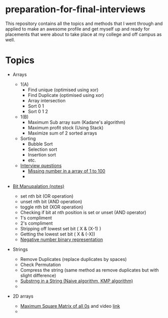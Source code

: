 # preparation-for-final-interviews
This repository contains all the topics and methods that I went through and applied to make an awesome profile and get myself up and ready for placements that were about to take place at my college and off campus as well.
# Topics 
  - Arrays 
    - 1(A)
      - Find unique (optimised using xor)
      - Find Duplicate (optimised using xor)
      - Array intersection
      - Sort 0 1
      - Sort 0 1 2
    - 1(B)
      - Maximum Sub array sum (Kadane's algorithm)
      - Maximum profit stock (Using Stack)
      - Maximize sum of 2 sorted arrays
    - Sorting
      - Bubble Sort 
      - Selection sort
      - Insertion sort
      - etc.
    - [Interview questions](https://medium.com/javarevisited/20-array-coding-problems-and-questions-from-programming-interviews-869b475b9121)
      - [Missing number in a array of 1 to 100](https://javarevisited.blogspot.com/2014/11/how-to-find-missing-number-on-integer-array-java.html#axzz6kiNdlkUG)
      - []()
      
  - [Bit Manupalation (notes)](https://www.geeksforgeeks.org/bitwise-hacks-for-competitive-programming/)
    - set nth bit (OR operation)
    - unset nth bit (AND operation)
    - toggle nth bit (XOR operation)
    - Checking if bit at nth position is set or unset (AND operator)
    - 1's compliment 
    - 2's compliment
    - Stripping off lowest set bit ( X & (X-1) )
    - Getting the lowest set bit ( X & (-X))
    - [Negative number binary representation](https://www.tutorialspoint.com/negative-binary-numbers)
      
  - Strings 
    - Remove Duplicates (replace duplicates by spaces)
    - Check Permutation
    - Compress the string  (same method as remove duplicates but with slight difference)
    - [Substrng in a String (Naive algorithm, KMP algorithm)](https://www.youtube.com/watch?v=V5-7GzOfADQ&t=705s)
    - 
  - 2D arrays
    - [Maximum Square Matrix of all 0s](https://classroom.codingninjas.com/app/classroom/me/920/content/13441/offering/130500/problem/4639) and video [link](https://drive.google.com/file/d/1X82Ydkri79QR8YPLcyRYeP7Oaus8fiIi/view)
    - 
